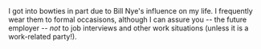 <html>
  <head>
    <title>Easter Egg: My Bowtie Collection</title>
  </head>
<body>
I got into bowties in part due to Bill Nye's influence on my life. I frequently wear them to formal occasisons, although I can assure you -- 
the future employer -- <i>not</i> to job interviews and other work situations (unless it is a work-related party!).
</body>
</html>

